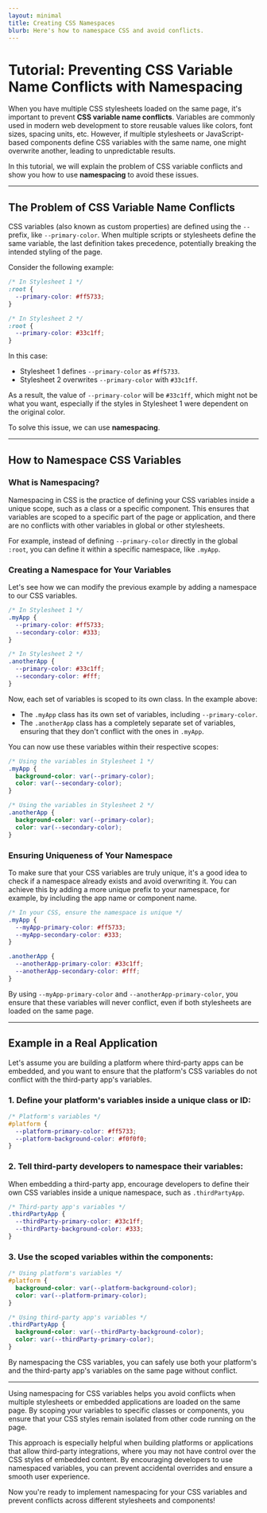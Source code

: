 ```yaml
---
layout: minimal
title: Creating CSS Namespaces
blurb: Here's how to namespace CSS and avoid conflicts.
---
```





# Tutorial: Preventing CSS Variable Name Conflicts with Namespacing

When you have multiple CSS stylesheets loaded on the same page, it's important to prevent **CSS variable name conflicts**. Variables are commonly used in modern web development to store reusable values like colors, font sizes, spacing units, etc. However, if multiple stylesheets or JavaScript-based components define CSS variables with the same name, one might overwrite another, leading to unpredictable results.

In this tutorial, we will explain the problem of CSS variable conflicts and show you how to use **namespacing** to avoid these issues.

---

## The Problem of CSS Variable Name Conflicts

CSS variables (also known as custom properties) are defined using the `--` prefix, like `--primary-color`. When multiple scripts or stylesheets define the same variable, the last definition takes precedence, potentially breaking the intended styling of the page.

Consider the following example:

```css
/* In Stylesheet 1 */
:root {
  --primary-color: #ff5733;
}

/* In Stylesheet 2 */
:root {
  --primary-color: #33c1ff;
}
```

In this case:
- Stylesheet 1 defines `--primary-color` as `#ff5733`.
- Stylesheet 2 overwrites `--primary-color` with `#33c1ff`.

As a result, the value of `--primary-color` will be `#33c1ff`, which might not be what you want, especially if the styles in Stylesheet 1 were dependent on the original color.

To solve this issue, we can use **namespacing**.

---

## How to Namespace CSS Variables

### What is Namespacing?

Namespacing in CSS is the practice of defining your CSS variables inside a unique scope, such as a class or a specific component. This ensures that variables are scoped to a specific part of the page or application, and there are no conflicts with other variables in global or other stylesheets.

For example, instead of defining `--primary-color` directly in the global `:root`, you can define it within a specific namespace, like `.myApp`.

### Creating a Namespace for Your Variables

Let's see how we can modify the previous example by adding a namespace to our CSS variables.

```css
/* In Stylesheet 1 */
.myApp {
  --primary-color: #ff5733;
  --secondary-color: #333;
}

/* In Stylesheet 2 */
.anotherApp {
  --primary-color: #33c1ff;
  --secondary-color: #fff;
}
```

Now, each set of variables is scoped to its own class. In the example above:
- The `.myApp` class has its own set of variables, including `--primary-color`.
- The `.anotherApp` class has a completely separate set of variables, ensuring that they don't conflict with the ones in `.myApp`.

You can now use these variables within their respective scopes:

```css
/* Using the variables in Stylesheet 1 */
.myApp {
  background-color: var(--primary-color);
  color: var(--secondary-color);
}

/* Using the variables in Stylesheet 2 */
.anotherApp {
  background-color: var(--primary-color);
  color: var(--secondary-color);
}
```

### Ensuring Uniqueness of Your Namespace

To make sure that your CSS variables are truly unique, it's a good idea to check if a namespace already exists and avoid overwriting it. You can achieve this by adding a more unique prefix to your namespace, for example, by including the app name or component name.

```css
/* In your CSS, ensure the namespace is unique */
.myApp {
  --myApp-primary-color: #ff5733;
  --myApp-secondary-color: #333;
}

.anotherApp {
  --anotherApp-primary-color: #33c1ff;
  --anotherApp-secondary-color: #fff;
}
```

By using `--myApp-primary-color` and `--anotherApp-primary-color`, you ensure that these variables will never conflict, even if both stylesheets are loaded on the same page.

---

## Example in a Real Application

Let's assume you are building a platform where third-party apps can be embedded, and you want to ensure that the platform's CSS variables do not conflict with the third-party app's variables.

### 1. **Define your platform's variables inside a unique class or ID:**

```css
/* Platform's variables */
#platform {
  --platform-primary-color: #ff5733;
  --platform-background-color: #f0f0f0;
}
```

### 2. **Tell third-party developers to namespace their variables:**

When embedding a third-party app, encourage developers to define their own CSS variables inside a unique namespace, such as `.thirdPartyApp`.

```css
/* Third-party app's variables */
.thirdPartyApp {
  --thirdParty-primary-color: #33c1ff;
  --thirdParty-background-color: #333;
}
```

### 3. **Use the scoped variables within the components:**

```css
/* Using platform's variables */
#platform {
  background-color: var(--platform-background-color);
  color: var(--platform-primary-color);
}

/* Using third-party app's variables */
.thirdPartyApp {
  background-color: var(--thirdParty-background-color);
  color: var(--thirdParty-primary-color);
}
```

By namespacing the CSS variables, you can safely use both your platform's and the third-party app's variables on the same page without conflict.

---


Using namespacing for CSS variables helps you avoid conflicts when multiple stylesheets or embedded applications are loaded on the same page. By scoping your variables to specific classes or components, you ensure that your CSS styles remain isolated from other code running on the page.

This approach is especially helpful when building platforms or applications that allow third-party integrations, where you may not have control over the CSS styles of embedded content. By encouraging developers to use namespaced variables, you can prevent accidental overrides and ensure a smooth user experience.

Now you're ready to implement namespacing for your CSS variables and prevent conflicts across different stylesheets and components!










